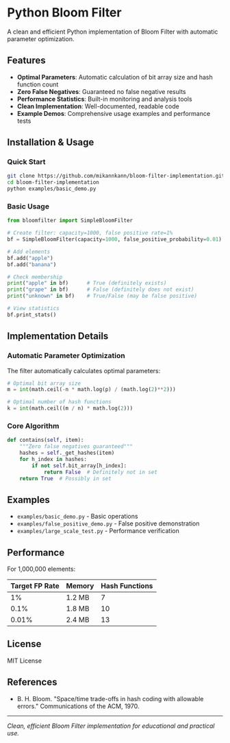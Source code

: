 # Python Bloom Filter

A clean and efficient Python implementation of Bloom Filter with automatic parameter optimization.

## Features

- **Optimal Parameters**: Automatic calculation of bit array size and hash function count
- **Zero False Negatives**: Guaranteed no false negative results
- **Performance Statistics**: Built-in monitoring and analysis tools
- **Clean Implementation**: Well-documented, readable code
- **Example Demos**: Comprehensive usage examples and performance tests

## Installation & Usage

### Quick Start

```bash
git clone https://github.com/mikannkann/bloom-filter-implementation.git
cd bloom-filter-implementation
python examples/basic_demo.py
```

### Basic Usage

```python
from bloomfilter import SimpleBloomFilter

# Create filter: capacity=1000, false positive rate=1%
bf = SimpleBloomFilter(capacity=1000, false_positive_probability=0.01)

# Add elements
bf.add("apple")
bf.add("banana")

# Check membership
print("apple" in bf)      # True (definitely exists)
print("grape" in bf)      # False (definitely does not exist)
print("unknown" in bf)    # True/False (may be false positive)

# View statistics
bf.print_stats()
```

## Implementation Details

### Automatic Parameter Optimization

The filter automatically calculates optimal parameters:

```python
# Optimal bit array size
m = int(math.ceil(-n * math.log(p) / (math.log(2)**2)))

# Optimal number of hash functions  
k = int(math.ceil((m / n) * math.log(2)))
```

### Core Algorithm

```python
def contains(self, item):
    """Zero false negatives guaranteed"""
    hashes = self._get_hashes(item)
    for h_index in hashes:
        if not self.bit_array[h_index]:
            return False  # Definitely not in set
    return True  # Possibly in set
```

## Examples

- `examples/basic_demo.py` - Basic operations
- `examples/false_positive_demo.py` - False positive demonstration  
- `examples/large_scale_test.py` - Performance verification

## Performance

For 1,000,000 elements:

| Target FP Rate | Memory | Hash Functions |
|----------------|--------|----------------|
| 1%             | 1.2 MB | 7              |
| 0.1%           | 1.8 MB | 10             |
| 0.01%          | 2.4 MB | 13             |

## License

MIT License

## References

- B. H. Bloom. "Space/time trade-offs in hash coding with allowable errors." Communications of the ACM, 1970.

---

*Clean, efficient Bloom Filter implementation for educational and practical use.*
